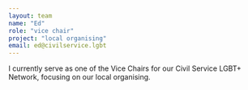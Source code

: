 ```yaml
---
layout: team
name: "Ed"
role: "vice chair"
project: "local organising"
email: ed@civilservice.lgbt
---
```


I currently serve as one of the Vice Chairs for our Civil Service LGBT+ Network, focusing on our local organising.